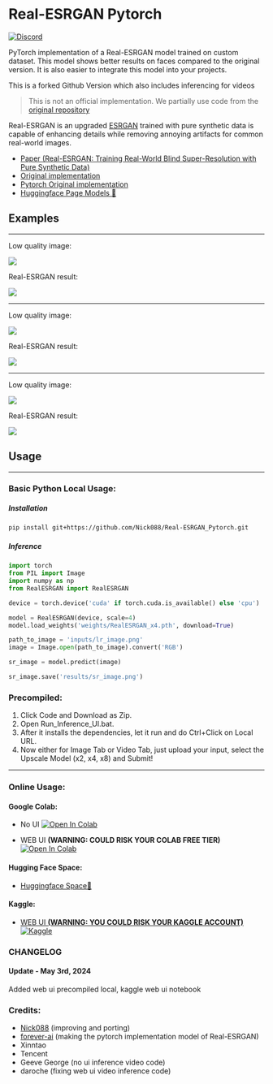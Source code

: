 # Real-ESRGAN Pytorch

[![Discord](https://img.shields.io/discord/1198701940511617164?color=%23738ADB&label=Discord&style=for-the-badge)](https://discord.gg/osai)

PyTorch implementation of a Real-ESRGAN model trained on custom dataset. This model shows better results on faces compared to the original version. It is also easier to integrate this model into your projects.

This is a forked Github Version which also includes inferencing for videos

> This is not an official implementation. We partially use code from the [original repository](https://github.com/xinntao/Real-ESRGAN)

Real-ESRGAN is an upgraded [ESRGAN](https://arxiv.org/abs/1809.00219) trained with pure synthetic data is capable of enhancing details while removing annoying artifacts for common real-world images. 



- [Paper (Real-ESRGAN: Training Real-World Blind Super-Resolution with Pure Synthetic Data)](https://arxiv.org/abs/2107.10833)
- [Original implementation](https://github.com/xinntao/Real-ESRGAN)
- [Pytorch Original implementation](https://github.com/ai-forever/Real-ESRGAN)
- [Huggingface Page Models 🤗](https://huggingface.co/ai-forever/Real-ESRGAN)

## Examples

---

Low quality image:

![](inputs/lr_image.png)

Real-ESRGAN result:

![](results/sr_image.png)

---

Low quality image:

![](inputs/lr_face.png)

Real-ESRGAN result:

![](results/sr_face.png)

---

Low quality image:

![](inputs/lr_lion.png)

Real-ESRGAN result:

![](results/sr_lion.png)

## Usage

---

### Basic Python Local Usage:

##### Installation

```bash
pip install git+https://github.com/Nick088/Real-ESRGAN_Pytorch.git
```

##### Inference

```python
import torch
from PIL import Image
import numpy as np
from RealESRGAN import RealESRGAN

device = torch.device('cuda' if torch.cuda.is_available() else 'cpu')

model = RealESRGAN(device, scale=4)
model.load_weights('weights/RealESRGAN_x4.pth', download=True)

path_to_image = 'inputs/lr_image.png'
image = Image.open(path_to_image).convert('RGB')

sr_image = model.predict(image)

sr_image.save('results/sr_image.png')
```

### Precompiled:

1. Click Code and Download as Zip.
2. Open Run_Inference_UI.bat.
3. After it installs the dependencies, let it run and do Ctrl+Click on Local URL.
4. Now either for Image Tab or Video Tab, just upload your input, select the Upscale Model (x2, x4, x8) and Submit!

---

### Online Usage:

#### Google Colab:
- No UI <a target="_blank" href="https://colab.research.google.com/github/Nick088Official/Real-ESRGAN_Pytorch/blob/main/Real_ESRGAN_Pytorch_Inference_NO_UI.ipynb">
  <img src="https://colab.research.google.com/assets/colab-badge.svg" alt="Open In Colab"/>
</a>

- WEB UI **(WARNING: COULD RISK YOUR COLAB FREE TIER)** <a target="_blank" href="https://colab.research.google.com/github/Nick088Official/Real-ESRGAN_Pytorch/blob/main/Real_ESRGAN_Pytorch_Inference_WEB_UI.ipynb">
  <img src="https://colab.research.google.com/assets/colab-badge.svg" alt="Open In Colab"/>
</a>

#### Hugging Face Space:
- [Huggingface Space🤗](https://huggingface.co/spaces/Nick088/Real-ESRGAN_Pytorch)

#### Kaggle:
- [WEB UI **(WARNING: YOU COULD RISK YOUR KAGGLE ACCOUNT)** ![Kaggle](https://img.shields.io/badge/Kaggle-035a7d?style=for-the-badge&logo=kaggle&logoColor=white)](https://www.kaggle.com/code/nick088/real-esrgan-pytorch-inference-web-ui)

### CHANGELOG
#### Update - May 3rd, 2024
Added web ui precompiled local, kaggle web ui notebook

### Credits:
- [Nick088](https://linktr.ee/Nick088) (improving and porting)
- [forever-ai](https://huggingface.co/ai-forever/Real-ESRGAN) (making the pytorch implementation model of Real-ESRGAN)
- Xinntao
- Tencent
- Geeve George (no ui inference video code)
- daroche (fixing web ui video inference code)
